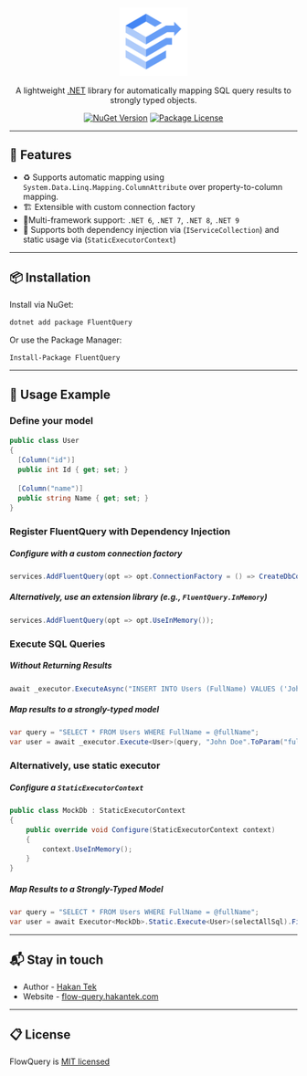 <p align="center">
  <a href="http://fluent-query.hakantek.com/" target="blank"><img src="https://raw.githubusercontent.com/hakanttek/FluentQuery/e37ea2e42c27d99a8478219ee92a3873fc18c8ba/assest/icon.svg" width="120" alt="Nest Logo" /></a>
</p>

[circleci-image]: https://img.shields.io/circleci/build/github/nestjs/nest/master?token=abc123def456
[circleci-url]: https://circleci.com/gh/nestjs/nest

  <p align="center">A lightweight <a href="http://nodejs.org" target="_blank">.NET</a> library for automatically mapping SQL query results to strongly typed objects.</p>
    <p align="center">
<a href="https://www.nuget.org/packages/FluentQuery" target="_blank"><img src="https://img.shields.io/nuget/v/FluentQuery.svg?style=flat" alt="NuGet Version" /></a>
<a href="https://raw.githubusercontent.com/hakanttek/FluentQuery/refs/heads/master/LICENSE.txt" target="_blank"><img src="https://img.shields.io/github/license/hakanttek/FluentQuery" alt="Package License" /></a>
</p>

---
## 🚀 Features

- ♻️ Supports automatic mapping using `System.Data.Linq.Mapping.ColumnAttribute` over property-to-column mapping.
- 🏗️ Extensible with custom connection factory
- 🧩Multi-framework support: `.NET 6`, `.NET 7`, `.NET 8`, `.NET 9`
- 🧪 Supports both dependency injection via (`IServiceCollection`) and static usage via (`StaticExecutorContext`)
---
## 📦 Installation

Install via NuGet:

```bash
dotnet add package FluentQuery
```

Or use the Package Manager:
```bash
Install-Package FluentQuery
```
---
## 🚀 Usage Example

### Define your model
```csharp
public class User
{
  [Column("id")]
  public int Id { get; set; }

  [Column("name")]
  public string Name { get; set; }
}
```

### Register FluentQuery with Dependency Injection
##### Configure with a custom connection factory
```csharp
services.AddFluentQuery(opt => opt.ConnectionFactory = () => CreateDbConnection(cnnStr));
```
##### Alternatively, use an extension library (e.g., `FluentQuery.InMemory`)
```csharp
services.AddFluentQuery(opt => opt.UseInMemory());
```

### Execute SQL Queries
##### Without Returning Results
```csharp
await _executor.ExecuteAsync("INSERT INTO Users (FullName) VALUES ('John Doe');");
```
##### Map results to a strongly-typed model
```csharp
var query = "SELECT * FROM Users WHERE FullName = @fullName";
var user = await _executor.Execute<User>(query, "John Doe".ToParam("fullName")).FirstOrDefaultAsync();
```

### Alternatively, use static executor
##### Configure a `StaticExecutorContext`
```csharp
public class MockDb : StaticExecutorContext
{
    public override void Configure(StaticExecutorContext context)
    {
        context.UseInMemory();
    }
}
```
##### Map Results to a Strongly-Typed Model
```csharp
var query = "SELECT * FROM Users WHERE FullName = @fullName";
var user = await Executor<MockDb>.Static.Execute<User>(selectAllSql).FirstOrDefaultAsync();
```
---
## 📬 Stay in touch
- Author - [Hakan Tek](https://www.hakantek.com/)
- Website - [flow-query.hakantek.com](https://flow-query.hakantek.com/)
---
## 📋 License
FlowQuery is [MIT licensed](https://raw.githubusercontent.com/hakanttek/FluentQuery/refs/heads/master/LICENSE.txt)
